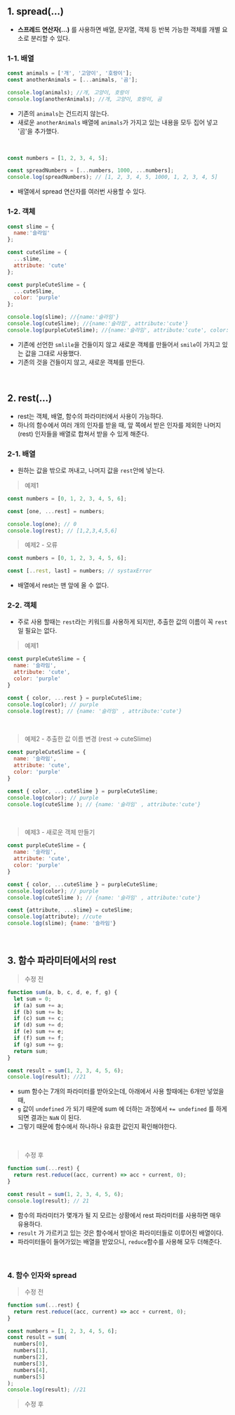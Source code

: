## 1. spread(...)
- **스프레드 연산자(...)** 를 사용하면 배열, 문자열, 객체 등 반복 가능한 객체를 개별 요소로 분리할 수 있다. 

### 1-1. 배열
```javascript
const animals = ['개', '고양이', '호랑이'];
const anotherAnimals = [...animals, '곰'];

console.log(animals); //개, 고양이, 호랑이
console.log(anotherAnimals); //개, 고양이, 호랑이, 곰

```
- 기존의 ```animals```는 건드리지 않는다. 
- 새로운 ```anotherAnimals``` 배열에 ```animals```가 가지고 있는 내용을 모두 집어 넣고 '곰'을 추가했다. 

<br>

```javascript
const numbers = [1, 2, 3, 4, 5];

const spreadNumbers = [...numbers, 1000, ...numbers];
console.log(spreadNumbers); // [1, 2, 3, 4, 5, 1000, 1, 2, 3, 4, 5]

```
- 배열에서 spread 연산자를 여러번 사용할 수 있다.


### 1-2. 객체
```javascript
const slime = {
  name:'슬라임'
};

const cuteSlime = {
  ...slime,
  attribute: 'cute'
};

const purpleCuteSlime = {
  ...cuteSlime,
  color: 'purple'
};

console.log(slime); //{name:'슬라임'}
console.log(cuteSlime); //{name:'슬라임', attribute:'cute'}
console.log(purpleCuteSlime); //{name:'슬라임', attribute:'cute', color:'purple'}

``` 
- 기존에 선언한 ```smlile```을 건들이지 않고 새로운 객체를 만들어서 ```smile```이 가지고 있는 값을 그대로 사용했다.
- 기존의 것을 건들이지 않고, 새로운 객체를 만든다. 

<br>

## 2. rest(...)
- rest는 객체, 배열, 함수의 파라미터에서 사용이 가능하다.
- 하나의 함수에서 여러 개의 인자를 받을 때, 앞 쪽에서 받은 인자를 제외한 나머지(rest) 인자들을 배열로 합쳐서 받을 수 있게 해준다.

### 2-1. 배열
- 원하는 값을 밖으로 꺼내고, 나머지 값을 ```rest```안에 넣는다.

> 예제1
```javascript
const numbers = [0, 1, 2, 3, 4, 5, 6];

const [one, ...rest] = numbers;

console.log(one); // 0
console.log(rest); // [1,2,3,4,5,6]


```

> 예제2 - 오류 
```javascript
const numbers = [0, 1, 2, 3, 4, 5, 6];

const [..rest, last] = numbers; // systaxError

```
- 배열에서 rest는 맨 앞에 올 수 없다. 


### 2-2. 객체
- 주로 사용 할때는 ```rest```라는 키워드를 사용하게 되지만, 추출한 값의 이름이 꼭 ```rest```일 필요는 없다. 

> 예제1
```javascript
const purpleCuteSlime = {
  name: '슬라임',
  attribute: 'cute',
  color: 'purple'
}

const { color, ...rest } = purpleCuteSlime;
console.log(color); // purple
console.log(rest); // {name: '슬라임' , attribute:'cute'}

```
<br>

> 예제2 - 추출한 값 이름 변경 (rest -> cuteSlime) 
```javascript
const purpleCuteSlime = {
  name: '슬라임',
  attribute: 'cute',
  color: 'purple'
}

const { color, ...cuteSlime } = purpleCuteSlime;
console.log(color); // purple
console.log(cuteSlime ); // {name: '슬라임' , attribute:'cute'}

```
<br> 

> 예제3 - 새로운 객체 만들기 
```javascript
const purpleCuteSlime = {
  name: '슬라임',
  attribute: 'cute',
  color: 'purple'
}

const { color, ...cuteSlime } = purpleCuteSlime;
console.log(color); // purple
console.log(cuteSlime ); // {name: '슬라임' , attribute:'cute'}

const {attribute, ...slime} = cuteSlime;
console.log(attribute); //cute
console.log(slime); {name: '슬라임'}

```
<br>

## 3. 함수 파라미터에서의 rest
> 수정 전
```javascript
function sum(a, b, c, d, e, f, g) {
  let sum = 0;
  if (a) sum += a;
  if (b) sum += b;
  if (c) sum += c;
  if (d) sum += d;
  if (e) sum += e;
  if (f) sum += f;
  if (g) sum += g;
  return sum;
}

const result = sum(1, 2, 3, 4, 5, 6);
console.log(result); //21

```
- sum 함수는 7개의 파라미터를 받아오는데, 아래에서 사용 할때에는 6개만 넣었을 때, 
- ```g``` 값이 ```undefined``` 가 되기 때문에 sum 에 더하는 과정에서 ```+= undefined``` 를 하게 되면 결과는 ```NaN``` 이 된다. 
- 그렇기 때문에 함수에서 하나하나 유효한 값인지 확인해야한다.

<br>

> 수정 후 
```javascript
function sum(...rest) {
  return rest.reduce((acc, current) => acc + current, 0);
}

const result = sum(1, 2, 3, 4, 5, 6);
console.log(result); // 21

```
- 함수의 파라미터가 몇개가 될 지 모르는 상황에서 rest 파라미터를 사용하면 매우 유용하다. 
- ```result``` 가 가르키고 있는 것은 함수에서 받아온 파라미터들로 이루어진 배열이다.
- 파라미터들이 들어가있는 배열을 받았으니, ```reduce```함수를 사용해 모두 더해준다. 

<br> 

### 4. 함수 인자와 spread
> 수정 전 
```javascript
function sum(...rest) {
  return rest.reduce((acc, current) => acc + current, 0);
}

const numbers = [1, 2, 3, 4, 5, 6];
const result = sum(
  numbers[0],
  numbers[1],
  numbers[2],
  numbers[3],
  numbers[4],
  numbers[5]
);
console.log(result); //21

```



> 수정 후 
```javascript


```






